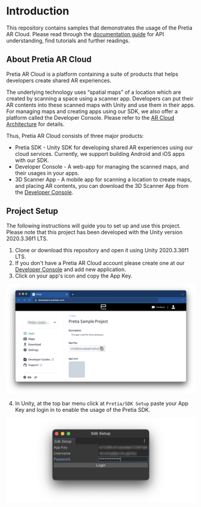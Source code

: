 # Introduction

This repository contains samples that demonstrates the usage of the Pretia AR 
Cloud. Please read through the 
[documentation guide](https://docs.developers.pretiaar.com/) for API 
understanding, find tutorials and further readings.

## About Pretia AR Cloud

Pretia AR Cloud is a platform containing a suite of products that helps 
developers create shared AR experiences.

The underlying technology uses “spatial maps” of a location which are created 
by scanning a space using a scanner app. Developers can put their AR contents 
into these scanned maps with Unity and use them in their apps. For managing 
maps and creating apps using our SDK, we also offer a platform called the 
Developer Console. Please refer to the 
[AR Cloud Architecture](https://docs.developers.pretiaar.com/api) 
for details.

Thus, Pretia AR Cloud consists of three major products:

* Pretia SDK - Unity SDK for developing shared AR experiences using our cloud services. Currently, we support building Android and iOS apps with our SDK.
* Developer Console - A web-app for managing the scanned maps, and their usages in your apps.
* 3D Scanner App - A mobile app for scanning a location to create maps, and placing AR contents, you can download the 3D Scanner App from the [Developer Console](https://developers.pretiaar.com).

## Project Setup

The following instructions will guide you to set up and use this project. Please note that this project has been developed with the Unity version 2020.3.36f1 LTS.

1. Clone or download this repository and open it using Unity 2020.3.36f1 LTS.
2. If you don't have a Pretia AR Cloud account please create one at our [Developer Console](https://developers.pretiaar.com/register) and add new application.
3. Click on your app's icon and copy the App Key.

![](Docs/Images/ScreenShot-DeveloperConsole-AppKey.png)

4. In Unity, at the top bar menu click at `Pretia/SDK Setup` paste your App Key and login in to enable the usage of the Pretia SDK.

![](Docs/Images/ScreenShot-PretiaSDK-SetUp.png)
